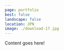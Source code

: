 ```yaml
---
page: portfolio
best: false
landscape: false
location: JPN
image: ./download-17.jpg
---
```

Content goes here!
